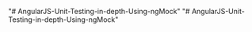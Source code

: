 "# AngularJS-Unit-Testing-in-depth-Using-ngMock" 
"# AngularJS-Unit-Testing-in-depth-Using-ngMock" 
